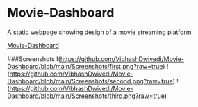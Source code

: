 # Movie-Dashboard
A static webpage showing design of a movie streaming platform

[Movie-Dashboard](https://vibhashdwivedi.github.io/Movie-Dashboard/)

###Screenshots
!(https://github.com/VibhashDwivedi/Movie-Dashboard/blob/main/Screenshots/first.png?raw=true)
!(https://github.com/VibhashDwivedi/Movie-Dashboard/blob/main/Screenshots/second.png?raw=true)
!(https://github.com/VibhashDwivedi/Movie-Dashboard/blob/main/Screenshots/third.png?raw=true)
